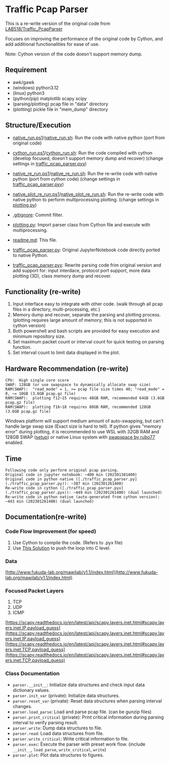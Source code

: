 # Traffic Pcap Parser

This is a re-write version of the original code from [LAB518/Traffic_PcapParser](https://github.com/Lab518/Traffic_PcapParser)

Focuses on improving the performance of the original code by Cython, and add additional functionalities for ease of use.

Note: Cython version of the code doesn't support memory dump.

## Requirement

- awk/gawk
- (windows) python3.12
- (linux) python3
- (python/pip) matplotlib scapy scipy
- (parsing/plotting) pcap file in "data" directory
- (plotting) pickle file in "mem_dump" directory

## Structure/Execution

- [native_run.ps1](native_run.ps1)/[native_run.sh](native_run.sh): Run the code with native python (port from original code)
- [cython_run.ps1](cython_run.ps1)/[cython_run.sh](cython_run.sh): Run the code compiled with cython (develop focused, doesn't support memory dump and recover) (change settings in [traffic_pcap_parser.pyx](traffic_pcap_parser.pyx))
- [native_re_run.ps1](native_re_run.ps1)/[native_re_run.sh](native_re_run.sh): Run the re-write code with native python (port from cython code) (change settings in [traffic_pcap_parser.pyx](traffic_pcap_parser.pyx))
- [native_plot_re_run.ps1](native_plot_re_run.ps1)/[native_plot_re_run.sh](native_plot_re_run.sh): Run the re-write code with native python to perform multiprocessing plotting. (change settings in [plotting.py](plotting.py))

- [.gitignore](.gitignore): Commit filter.
- [plotting.py](plotting.py): Import parser class from Cython file and execute with multiprocessing. 
- [readme.md](readme.md): This file.
- [traffic_pcap_parser.py](traffic_pcap_parser.py): Original JupyterNotebook code directly ported to native Python.
- [traffic_pcap_parser.pyx](traffic_pcap_parser.pyx): Rewrite parsing code frim original version and add support for: input interdace, protocol port support, more data plotting (3D), class memory dump and recover.

## Functionality (re-write)

1. Input interface easy to integrate with other code. (walk through all pcap files in a directory, multi-processing, etc.)
2. Memory dump and recover, separate the parsing and plotting process. (plotting requires large amount of memory; this is not supported in cython version)
3. Both powershell and bash scripts are provided for easy execution and minimum repository size.
4. Set maximum packet count or interval count for quick testing on parsing function.
5. Set interval count to limit data displayed in the plot.

## Hardware Recommendation (re-write)

```
CPU:  High single core score
SWAP: 128GB (or use swapspace to dynamically allocate swap size)
RAM(SWAP):  "read_mode" = 1, >= pcap file size times 40; "read_mode" = 0, ~= 10GB (3.6GB pcap.gz file)
RAM(SWAP):  plotting f12~15 requires 48GB RAM, recommended 64GB (3.6GB pcap.gz file)
RAM(SWAP):  plotting f16~18 requires 80GB RAM, recommended 128GB (3.6GB pcap.gz file)
```

Windows platform will support medium amount of auto-swapping, but can't handle large swap size (Exact size is hard to tell). If python gives "memory error" during plotting, it is recommended to use WSL with 32GB RAM and 128GB SWAP ([setup](https://youtu.be/Tu95sdnALJk?si=TzmAeBTVXM0doXC6)) or native Linux system with [swapspace by rubo77](https://unix.stackexchange.com/a/134372) enabled.

## Time

```
Following code only perform original pcap parsing.
Original code in jupyter notebook: ~400 min (202301301400)
Original code in python native ([./traffic_pcap_parser.py](./traffic_pcap_parser.py)): ~387 min (202301261400)
Re-write code in cython ([./traffic_pcap_parser.pyx](./traffic_pcap_parser.pyx)): ~449 min (202301261400) (dual launched)
Re-write code in python native (auto-generated from cython version): ~443 min (202301261400) (dual launched)
```

## Documentation(re-write)

### Code Flow Improvement (for speed)

1. Use Cython to compile the code. (Refers to .pyx file)
2. Use [This Solution](https://stackoverflow.com/questions/14456513/speed-up-python-loop-processing-packets) to push the loop into C level.

### Data

[http://www.fukuda-lab.org/mawilab/v1.1/index.html](http://www.fukuda-lab.org/mawilab/v1.1/index.html)

### Focused Packet Layers

1. TCP
2. UDP
3. ICMP

[https://scapy.readthedocs.io/en/latest/api/scapy.layers.inet.html#scapy.layers.inet.IP.payload_guess](https://scapy.readthedocs.io/en/latest/api/scapy.layers.inet.html#scapy.layers.inet.IP.payload_guess)  
[https://scapy.readthedocs.io/en/latest/api/scapy.layers.inet.html#scapy.layers.inet.TCP.payload_guess](https://scapy.readthedocs.io/en/latest/api/scapy.layers.inet.html#scapy.layers.inet.TCP.payload_guess)  

### Class Documentation

- ```parser.__init__```: Initialize data structures and check input data dictionary values.
- ```parser.init_var``` (private): Initialize data structures.
- ```parser.reset_var``` (private): Reset data structures when parsing interval changes.
- ```parser.load_parse```: Load and parse pcap file. (can be gunzip files)
- ```parser.print_critical``` (private): Print critical information during parsing interval to verify parsing result.
- ```parser.write```: Dump data structures to file.
- ```parser.read```: Load data structures from file.
- ```parser.write_critical```: Write critical information to file.
- ```parser.exec```: Execute the parser with preset work flow. (include ```__init__```, ```load_parse```, ```write_critical```, ```write```)
- ```parser.plot```: Plot data structures to figures.
